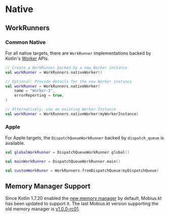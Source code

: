 # Native

## WorkRunners

### Common Native

For all native targets, there are `WorkRunner` implementations backed by Kotlin's
[Worker](https://kotlinlang.org/api/latest/jvm/stdlib/kotlin.native.concurrent/-worker/) APIs.

```kotlin
// Create a WorkRunner backed by a new Worker instance
val workRunner = WorkRunners.nativeWorker()

// Optional: Provide details for the new Worker instance
val workRunner = WorkRunners.nativeWorker(
    name = "Worker-1",
    errorReporting = true,
)

// Alternatively, use an existing Worker Instance
val workRunner = WorkRunners.nativeWorker(myWorkerInstance)
```

### Apple

For Apple targets, the `DispatchQueueWorkRunner` backed by `dispatch_queue` is available.

```kotlin
val globalWorkRunner = DispatchQueueWorkRunner.global()

val mainWorkRunner = DispatchQueueWorkRunner.main()

val customWorkRuner = WorkRunners.fromDispatchQueue(myDispatchQueue)
```

## Memory Manager Support

Since Kotlin 1.7.20 enabled the [new memory manager](https://kotlinlang.org/docs/native-memory-manager.html) by default,
Mobius.kt has been updated to support it.
The last Mobius.kt version supporting the old memory manager is
[v1.0.0-rc01](https://github.com/DrewCarlson/mobius.kt/releases/tag/v1.0.0-rc01).
